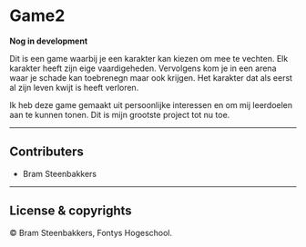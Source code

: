 # Game2

**Nog in development**

Dit is een game waarbij je een karakter kan kiezen om mee te vechten. 
Elk karakter heeft zijn eige vaardigeheden. Vervolgens kom je in een arena waar je schade kan toebrenegn maar ook krijgen.
Het karakter dat als eerst al zijn leven kwijt is heeft verloren.

Ik heb deze game gemaakt uit persoonlijke interessen en om mij leerdoelen aan te kunnen tonen.
Dit is mijn grootste project tot nu toe.

---

## Contributers
- Bram Steenbakkers

---

## License & copyrights

© Bram Steenbakkers, Fontys Hogeschool.
